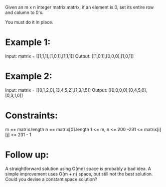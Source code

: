 Given an m x n integer matrix matrix, if an element is 0, set its entire row and column to 0's.

You must do it in place.

 

# Example 1:

Input: matrix = [[1,1,1],[1,0,1],[1,1,1]]
Output: [[1,0,1],[0,0,0],[1,0,1]]

# Example 2:


Input: matrix = [[0,1,2,0],[3,4,5,2],[1,3,1,5]]
Output: [[0,0,0,0],[0,4,5,0],[0,3,1,0]]
 

# Constraints:

m == matrix.length
n == matrix[0].length
1 <= m, n <= 200
-231 <= matrix[i][j] <= 231 - 1
 

# Follow up:

A straightforward solution using O(mn) space is probably a bad idea.
A simple improvement uses O(m + n) space, but still not the best solution.
Could you devise a constant space solution?
